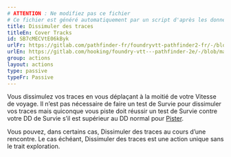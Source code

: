 ```yaml
---
# ATTENTION : Ne modifiez pas ce fichier
# Ce fichier est généré automatiquement par un script d'après les données du module Foundry VTT officiel et de sa traduction
title: Dissimuler des traces
titleEn: Cover Tracks
id: SB7cMECVtE06kByk
urlFr: https://gitlab.com/pathfinder-fr/foundryvtt-pathfinder2-fr/-/blob/master/data/actions/SB7cMECVtE06kByk.htm
urlEn: https://gitlab.com/hooking/foundry-vtt---pathfinder-2e/-/blob/master/packs/data/actions.db/cover-tracks.json
group: actions
layout: actions
type: passive
typeFr: Passive
---
```

Vous dissimulez vos traces en vous déplaçant à la moitié de votre Vitesse de voyage. Il n’est pas nécessaire de faire un test de Survie pour dissimuler vos traces mais quiconque vous piste doit réussir un test de Survie contre votre DD de Survie s’il est supérieur au DD normal pour [Pister](pister.md).

Vous pouvez, dans certains cas, Dissimuler des traces au cours d’une rencontre. Le cas échéant, Dissimuler des traces est une action unique sans le trait exploration.


